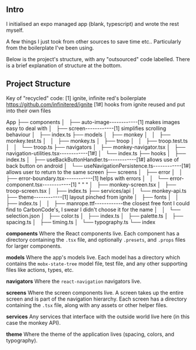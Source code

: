 ## Intro
I initialised an expo managed app (blank, typescript) and wrote the rest myself.

A few things I just took from other sources to save time etc.. Particularly from the boilerplate I've been using.

Below is the project's structure, with any "outsourced" code labelled. 
There is a brief explanation of structure at the bottom.


## Project Structure
Key of "recycled" code:
[1] ignite, infinite red's boilerplate https://github.com/infinitered/ignite
[1#] hooks from ignite reused and put into their own files

App
├── components
│   ├── auto-image------------[1] makes images easy to deal with
│   ├── screen------------[1] simplifies scrolling behaviour
│   ├── index.ts
├── models
│   ├── monkey
│   │   ├── monkey.test.ts
│   │   ├── monkey.ts
│   ├── troop
│   │   ├── troop.test.ts
│   │   └── troop.ts
├── navigators
│   ├── monkey-navigator.tsx
│   ├── navigation-utilities.tsx------------[1#] 
│   └── index.ts
├── hooks
│   ├── index.ts
│   ├── useBackButtonHandler.ts------------[1#] allows use of back button on android
│   └── useNavigationPersistence.ts------------[1#] allows user to return to the same screen
├── screens
│   ├── error
│   │   ├── error-boundary.tsx------------[1] helps with errors
│   │   └── error-component.tsx------------[1] " " "
│   ├── monkey-screen.tsx
│   ├── troop-screen.tsx
│   ├── index.ts
├── services/api
│   └── monkey-api.ts
├── theme------------[1] layout pinched from ignite
│   ├── fonts
│   │   ├── index.ts
│   │   ├── manrope.ttf------------the closest free font I could find to CarbonCode's, I swear I didn't choose it for the name
│   │   └── selection.json
│   ├── color.ts
│   ├── index.ts
│   ├── palette.ts
│   ├── spacing.ts
│   ├── timing.ts
│   └── typography.ts
└── index

**components**
Where the React components live. 
Each component has a directory containing the `.tsx` file, and optionally `.presets`, and `.props` files for larger components.

**models**
Where the app's models live. 
Each model has a directory which contains the `mobx-state-tree` model file, test file, and any other supporting files like actions, types, etc.

**navigators**
Where the `react-navigation` navigators live.

**screens**
Where the screen components live. 
A screen takes up the entire screen and is part of the navigation hierarchy. 
Each screen has a directory containing the `.tsx` file, along with any assets or other helper files.

**services**
Any services that interface with the outside world live here (in this case the monkey API).

**theme**
Where the theme of the application lives (spacing, colors, and typography).
